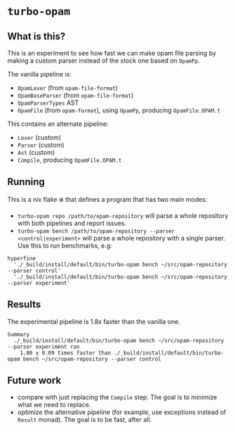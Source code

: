 # `turbo-opam`

## What is this?

This is an experiment to see how fast we can make opam file parsing by making a custom parser instead of the stock one based on `OpamPp`.

The vanilla pipeline is:

- `OpamLexer` (from `opam-file-format`)
- `OpamBaseParser` (from `opam-file-format`)
- `OpamParserTypes` AST
- `OpamFile` (from `opam-format`), using `OpamPp`, producing
  `OpamFile.OPAM.t`

This contains an alternate pipeline:

- `Lexer` (custom)
- `Parser` (custom)
- `Ast` (custom)
- `Compile`, producing `OpamFile.OPAM.t`

## Running

This is a nix flake :snowflake: that defines a program that has two main
modes:
- `turbo-opam repo /path/to/opam-repository` will parse a whole repository with both pipelines and report issues.
- `turbo-opam bench /path/to/opam-repository --parser <control|experiment>` will parse a whole repository with a single parser. Use this to run benchmarks, e.g:

```
hyperfine
  './_build/install/default/bin/turbo-opam bench ~/src/opam-repository --parser control'
  './_build/install/default/bin/turbo-opam bench ~/src/opam-repository --parser experiment'
```

## Results

The experimental pipeline is 1.8x faster than the vanilla one.

```
Summary
  ./_build/install/default/bin/turbo-opam bench ~/src/opam-repository --parser experiment ran
    1.80 ± 0.09 times faster than ./_build/install/default/bin/turbo-opam bench ~/src/opam-repository --parser control
```

## Future work

- compare with just replacing the `Compile` step. The goal is to minimize what we need to replace.
- optimize the alternative pipeline (for example, use exceptions instead of `Result` monad). The goal is to be fast, after all.

